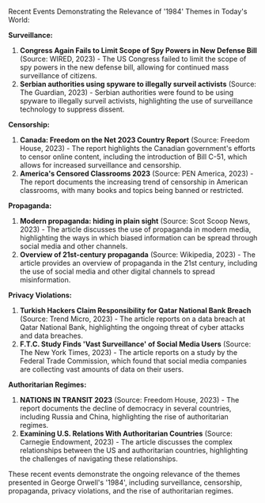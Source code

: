 Recent Events Demonstrating the Relevance of '1984' Themes in Today's World:

**Surveillance:**

1. **Congress Again Fails to Limit Scope of Spy Powers in New Defense Bill** (Source: WIRED, 2023) - The US Congress failed to limit the scope of spy powers in the new defense bill, allowing for continued mass surveillance of citizens.
2. **Serbian authorities using spyware to illegally surveil activists** (Source: The Guardian, 2023) - Serbian authorities were found to be using spyware to illegally surveil activists, highlighting the use of surveillance technology to suppress dissent.

**Censorship:**

1. **Canada: Freedom on the Net 2023 Country Report** (Source: Freedom House, 2023) - The report highlights the Canadian government's efforts to censor online content, including the introduction of Bill C-51, which allows for increased surveillance and censorship.
2. **America's Censored Classrooms 2023** (Source: PEN America, 2023) - The report documents the increasing trend of censorship in American classrooms, with many books and topics being banned or restricted.

**Propaganda:**

1. **Modern propaganda: hiding in plain sight** (Source: Scot Scoop News, 2023) - The article discusses the use of propaganda in modern media, highlighting the ways in which biased information can be spread through social media and other channels.
2. **Overview of 21st-century propaganda** (Source: Wikipedia, 2023) - The article provides an overview of propaganda in the 21st century, including the use of social media and other digital channels to spread misinformation.

**Privacy Violations:**

1. **Turkish Hackers Claim Responsibility for Qatar National Bank Breach** (Source: Trend Micro, 2023) - The article reports on a data breach at Qatar National Bank, highlighting the ongoing threat of cyber attacks and data breaches.
2. **F.T.C. Study Finds 'Vast Surveillance' of Social Media Users** (Source: The New York Times, 2023) - The article reports on a study by the Federal Trade Commission, which found that social media companies are collecting vast amounts of data on their users.

**Authoritarian Regimes:**

1. **NATIONS IN TRANSIT 2023** (Source: Freedom House, 2023) - The report documents the decline of democracy in several countries, including Russia and China, highlighting the rise of authoritarian regimes.
2. **Examining U.S. Relations With Authoritarian Countries** (Source: Carnegie Endowment, 2023) - The article discusses the complex relationships between the US and authoritarian countries, highlighting the challenges of navigating these relationships.

These recent events demonstrate the ongoing relevance of the themes presented in George Orwell's '1984', including surveillance, censorship, propaganda, privacy violations, and the rise of authoritarian regimes.